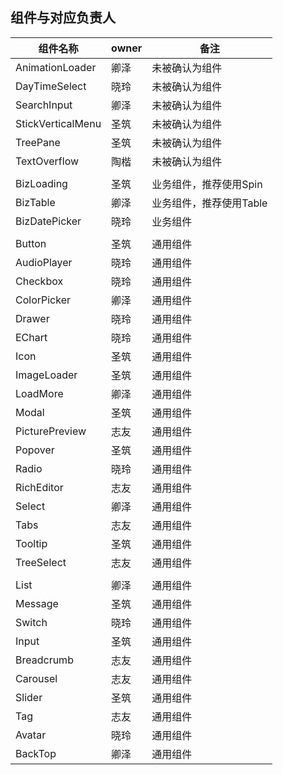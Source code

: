 ## 组件与对应负责人

|         组件名称            |    owner   |    备注     |
|            ---             |    ---    |    ---      |
|    AnimationLoader         |    卿泽    | 未被确认为组件 |
|    DayTimeSelect           |    晓玲    | 未被确认为组件 |
|    SearchInput             |    卿泽    | 未被确认为组件 |
|    StickVerticalMenu       |    圣筑    | 未被确认为组件 |
|    TreePane                |    圣筑    | 未被确认为组件 |
|    TextOverflow            |    陶楷    | 未被确认为组件 |
|||
|    BizLoading              |    圣筑    | 业务组件，推荐使用Spin |
|    BizTable                |    卿泽    | 业务组件，推荐使用Table |
|    BizDatePicker           |    晓玲    | 业务组件 |
|||
|    Button                  |    圣筑    | 通用组件 |
|    AudioPlayer             |    晓玲    | 通用组件 |
|    Checkbox                |    晓玲    | 通用组件 | 
|    ColorPicker             |    卿泽    | 通用组件 |
|    Drawer                  |    晓玲    | 通用组件 |
|    EChart                  |    晓玲    | 通用组件 |
|    Icon                    |    圣筑    | 通用组件 |
|    ImageLoader             |    圣筑    | 通用组件 |
|    LoadMore                |    卿泽    | 通用组件 |
|    Modal                   |    圣筑    | 通用组件 |
|    PicturePreview          |    志友    | 通用组件 |
|    Popover                 |    圣筑    | 通用组件 |
|    Radio                   |    晓玲    | 通用组件 |
|    RichEditor              |    志友    | 通用组件 |
|    Select                  |    卿泽    | 通用组件 |
|    Tabs                    |    志友    | 通用组件 |
|    Tooltip                 |    圣筑    | 通用组件 |
|    TreeSelect              |    志友    | 通用组件 |
|||
|    List                    |    卿泽    | 通用组件 |
|    Message                 |    圣筑    | 通用组件 |
|    Switch                  |    晓玲    | 通用组件 |
|    Input                   |    圣筑    | 通用组件 |
|    Breadcrumb              |    志友    | 通用组件 |
|    Carousel                |    志友    | 通用组件 |
|    Slider                  |    圣筑    | 通用组件 |
|    Tag                     |    志友    | 通用组件 |
|    Avatar                  |    晓玲    | 通用组件 |
|    BackTop                 |    卿泽    | 通用组件 |



